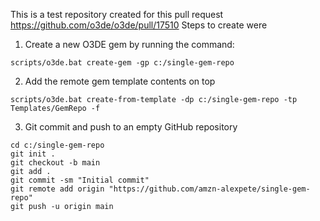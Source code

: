 This is a test repository created for this pull request https://github.com/o3de/o3de/pull/17510
Steps to create were
1. Create a new O3DE gem by running the command:
```
scripts/o3de.bat create-gem -gp c:/single-gem-repo
```
2. Add the remote gem template contents on top
```
scripts/o3de.bat create-from-template -dp c:/single-gem-repo -tp Templates/GemRepo -f
```
3. Git commit and push to an empty GitHub repository
```
cd c:/single-gem-repo
git init .
git checkout -b main
git add .
git commit -sm "Initial commit"
git remote add origin "https://github.com/amzn-alexpete/single-gem-repo"
git push -u origin main
```
